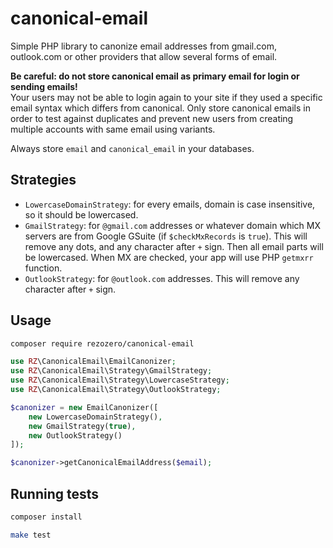 # canonical-email
Simple PHP library to canonize email addresses from gmail.com, outlook.com or other providers that allow several forms of email.

**Be careful: do not store canonical email as primary email for login or sending emails!**    
Your users may not be able to login again to your site if they used a specific email syntax which differs from canonical. Only store canonical emails in order to test against duplicates and prevent new users from creating multiple accounts with same email using variants.

Always store `email` and `canonical_email` in your databases.

## Strategies

- `LowercaseDomainStrategy`: for every emails, domain is case insensitive, so it should be lowercased.
- `GmailStrategy`: for `@gmail.com` addresses or whatever domain which MX servers are from Google GSuite (if `$checkMxRecords` is `true`). This will remove any dots, and any character after `+` sign. Then all email parts will be lowercased. When MX are checked, your app will use PHP `getmxrr` function.
- `OutlookStrategy`: for `@outlook.com` addresses. This will remove any character after `+` sign.

## Usage

```bash
composer require rezozero/canonical-email
```

```php
use RZ\CanonicalEmail\EmailCanonizer;
use RZ\CanonicalEmail\Strategy\GmailStrategy;
use RZ\CanonicalEmail\Strategy\LowercaseStrategy;
use RZ\CanonicalEmail\Strategy\OutlookStrategy;

$canonizer = new EmailCanonizer([
    new LowercaseDomainStrategy(),
    new GmailStrategy(true),
    new OutlookStrategy()
]);

$canonizer->getCanonicalEmailAddress($email);
```

## Running tests

```bash
composer install

make test
```
